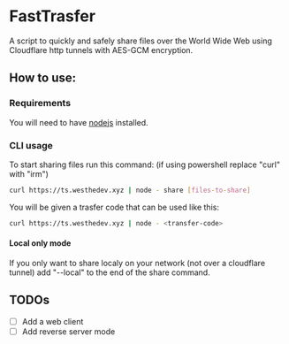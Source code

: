# FastTrasfer

A script to quickly and safely share files over the World Wide Web using Cloudflare http tunnels with AES-GCM encryption.

## How to use:

### Requirements

You will need to have [nodejs](https://nodejs.org) installed.

### CLI usage

To start sharing files run this command: (if using powershell replace "curl" with "irm")
```sh
curl https://ts.westhedev.xyz | node - share [files-to-share]
```
You will be given a trasfer code that can be used like this:
```sh
curl https://ts.westhedev.xyz | node - <transfer-code>
```

#### Local only mode

If you only want to share localy on your network (not over a cloudflare tunnel) add "--local" to the end of the share command.

## TODOs
- [ ] Add a web client
- [ ] Add reverse server mode